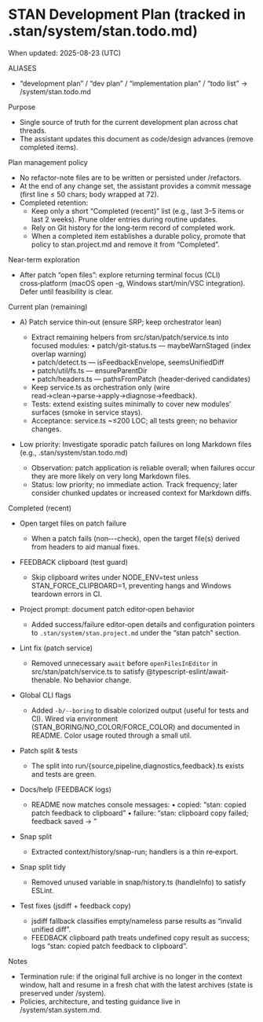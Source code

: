 # STAN Development Plan (tracked in .stan/system/stan.todo.md)

When updated: 2025-08-23 (UTC)

ALIASES

- “development plan” / “dev plan” / “implementation plan” / “todo list”
  → <stanPath>/system/stan.todo.md

Purpose

- Single source of truth for the current development plan across chat
  threads.
- The assistant updates this document as code/design advances (remove
  completed items).

Plan management policy

- No refactor-note files are to be written or persisted under
  <stanPath>/refactors.
- At the end of any change set, the assistant provides a commit message
  (first line ≤ 50 chars; body wrapped at 72).
- Completed retention:
  - Keep only a short “Completed (recent)” list (e.g., last 3–5 items or last
    2 weeks). Prune older entries during routine updates.
  - Rely on Git history for the long‑term record of completed work.
  - When a completed item establishes a durable policy, promote that policy
    to stan.project.md and remove it from “Completed”.

Near-term exploration

- After patch “open files”: explore returning terminal focus (CLI) cross‑platform (macOS open -g, Windows start/min/VSC integration). Defer until feasibility is clear.

Current plan (remaining)

- A) Patch service thin‑out (ensure SRP; keep orchestrator lean)
  - Extract remaining helpers from src/stan/patch/service.ts into focused modules:
    • patch/git-status.ts — maybeWarnStaged (index overlap warning)  
    • patch/detect.ts — isFeedbackEnvelope, seemsUnifiedDiff  
    • patch/util/fs.ts — ensureParentDir  
    • patch/headers.ts — pathsFromPatch (header‑derived candidates)
  - Keep service.ts as orchestration only (wire read→clean→parse→apply→diagnose→feedback).
  - Tests: extend existing suites minimally to cover new modules’ surfaces (smoke in service stays).
  - Acceptance: service.ts ~≤200 LOC; all tests green; no behavior changes.

- Low priority: Investigate sporadic patch failures on long Markdown files (e.g., .stan/system/stan.todo.md)
  - Observation: patch application is reliable overall; when failures occur they are more likely on very long Markdown files.
  - Status: low priority; no immediate action. Track frequency; later consider chunked updates or increased context for Markdown diffs.

Completed (recent)

- Open target files on patch failure
  - When a patch fails (non‑--check), open the target file(s) derived from
    headers to aid manual fixes.

- FEEDBACK clipboard (test guard)
  - Skip clipboard writes under NODE_ENV=test unless STAN_FORCE_CLIPBOARD=1,
    preventing hangs and Windows teardown errors in CI.

- Project prompt: document patch editor‑open behavior
  - Added success/failure editor‑open details and configuration pointers to
    `.stan/system/stan.project.md` under the “stan patch” section.

- Lint fix (patch service)
  - Removed unnecessary `await` before `openFilesInEditor` in
    src/stan/patch/service.ts to satisfy @typescript-eslint/await-thenable.
    No behavior change.
- Global CLI flags
  - Added `-b/--boring` to disable colorized output (useful for tests and CI).
    Wired via environment (STAN_BORING/NO_COLOR/FORCE_COLOR) and documented in
    README. Color usage routed through a small util.

- Patch split & tests
  - The split into run/{source,pipeline,diagnostics,feedback}.ts exists and tests are green.

- Docs/help (FEEDBACK logs)
  - README now matches console messages:
    • copied: “stan: copied patch feedback to clipboard”
    • failure: “stan: clipboard copy failed; feedback saved -> <path>”

- Snap split
  - Extracted context/history/snap-run; handlers is a thin re‑export.

- Snap split tidy
  - Removed unused variable in snap/history.ts (handleInfo) to satisfy ESLint.

- Test fixes (jsdiff + feedback copy)
  - jsdiff fallback classifies empty/nameless parse results as “invalid unified diff”.
  - FEEDBACK clipboard path treats undefined copy result as success; logs
    “stan: copied patch feedback to clipboard”.

Notes

- Termination rule: if the original full archive is no longer in the
  context window, halt and resume in a fresh chat with the latest
  archives (state is preserved under <stanPath>/system).
- Policies, architecture, and testing guidance live in
  <stanPath>/system/stan.system.md.

